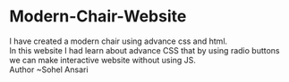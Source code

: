 # Modern-Chair-Website
I have created a modern chair using advance css and html. 
<br>
In this website I had learn about advance CSS that by using radio buttons we can make interactive website without using JS.
<br>
Author ~Sohel Ansari
